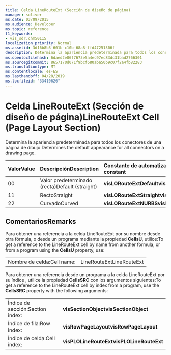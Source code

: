 ```yaml
---
title: Celda LineRouteExt (Sección de diseño de página)
manager: soliver
ms.date: 03/09/2015
ms.audience: Developer
ms.topic: reference
f1_keywords:
- vis_sdr.chm50115
localization_priority: Normal
ms.assetid: 3d16b8b3-601b-c10b-68a8-ffd47251306f
description: Determina la apariencia predeterminada para todos los conectores de una página de dibujo.
ms.openlocfilehash: 6daed2e06f7673e5a4ec97ec83dc31bad2766301
ms.sourcegitcommit: 8657170d071f9bcf680aba50b9c07f2a4fb82283
ms.translationtype: MT
ms.contentlocale: es-ES
ms.lasthandoff: 04/28/2019
ms.locfileid: "33410626"
---
```

# <a name="linerouteext-cell-page-layout-section"></a><span data-ttu-id="cbee0-103">Celda LineRouteExt (Sección de diseño de página)</span><span class="sxs-lookup"><span data-stu-id="cbee0-103">LineRouteExt Cell (Page Layout Section)</span></span>

<span data-ttu-id="cbee0-104">Determina la apariencia predeterminada para todos los conectores de una página de dibujo.</span><span class="sxs-lookup"><span data-stu-id="cbee0-104">Determines the default appearance for all connectors on a drawing page.</span></span>
  
|<span data-ttu-id="cbee0-105">**Valor**</span><span class="sxs-lookup"><span data-stu-id="cbee0-105">**Value**</span></span>|<span data-ttu-id="cbee0-106">**Descripción**</span><span class="sxs-lookup"><span data-stu-id="cbee0-106">**Description**</span></span>|<span data-ttu-id="cbee0-107">**Constante de automatización**</span><span class="sxs-lookup"><span data-stu-id="cbee0-107">**Automation constant**</span></span>|
|:-----|:-----|:-----|
| <span data-ttu-id="cbee0-108">0</span><span class="sxs-lookup"><span data-stu-id="cbee0-108">0</span></span>  <br/> | <span data-ttu-id="cbee0-109">Valor predeterminado (recta)</span><span class="sxs-lookup"><span data-stu-id="cbee0-109">Default (straight)</span></span>  <br/> |<span data-ttu-id="cbee0-110">**visLORouteExtDefault**</span><span class="sxs-lookup"><span data-stu-id="cbee0-110">**visLORouteExtDefault**</span></span> <br/> |
| <span data-ttu-id="cbee0-111">1</span><span class="sxs-lookup"><span data-stu-id="cbee0-111">1</span></span>  <br/> | <span data-ttu-id="cbee0-112">Recto</span><span class="sxs-lookup"><span data-stu-id="cbee0-112">Straight</span></span>  <br/> |<span data-ttu-id="cbee0-113">**visLORouteExtStraight**</span><span class="sxs-lookup"><span data-stu-id="cbee0-113">**visLORouteExtStraight**</span></span> <br/> |
| <span data-ttu-id="cbee0-114">2</span><span class="sxs-lookup"><span data-stu-id="cbee0-114">2</span></span>  <br/> | <span data-ttu-id="cbee0-115">Curvado</span><span class="sxs-lookup"><span data-stu-id="cbee0-115">Curved</span></span>  <br/> |<span data-ttu-id="cbee0-116">**visLORouteExtNURBS**</span><span class="sxs-lookup"><span data-stu-id="cbee0-116">**visLORouteExtNURBS**</span></span> <br/> |
   
## <a name="remarks"></a><span data-ttu-id="cbee0-117">Comentarios</span><span class="sxs-lookup"><span data-stu-id="cbee0-117">Remarks</span></span>

<span data-ttu-id="cbee0-118">Para obtener una referencia a la celda LineRouteExt por su nombre desde otra fórmula, o desde un programa mediante la propiedad **CellsU**, utilice:</span><span class="sxs-lookup"><span data-stu-id="cbee0-118">To get a reference to the LineRouteExt cell by name from another formula, or from a program using the **CellsU** property, use:</span></span> 
  
|||
|:-----|:-----|
| <span data-ttu-id="cbee0-119">Nombre de celda:</span><span class="sxs-lookup"><span data-stu-id="cbee0-119">Cell name:</span></span>  <br/> | <span data-ttu-id="cbee0-120">LineRouteExt</span><span class="sxs-lookup"><span data-stu-id="cbee0-120">LineRouteExt</span></span>  <br/> |
   
<span data-ttu-id="cbee0-121">Para obtener una referencia desde un programa a la celda LineRouteExt por su índice
, utilice la propiedad **CellsSRC** con los argumentos siguientes:</span><span class="sxs-lookup"><span data-stu-id="cbee0-121">To get a reference to the LineRouteExt cell by index from a program, use the **CellsSRC** property with the following arguments:</span></span> 
  
|||
|:-----|:-----|
| <span data-ttu-id="cbee0-122">Índice de sección:</span><span class="sxs-lookup"><span data-stu-id="cbee0-122">Section index:</span></span>  <br/> |<span data-ttu-id="cbee0-123">**visSectionObject**</span><span class="sxs-lookup"><span data-stu-id="cbee0-123">**visSectionObject**</span></span> <br/> |
| <span data-ttu-id="cbee0-124">Índice de fila:</span><span class="sxs-lookup"><span data-stu-id="cbee0-124">Row index:</span></span>  <br/> |<span data-ttu-id="cbee0-125">**visRowPageLayout**</span><span class="sxs-lookup"><span data-stu-id="cbee0-125">**visRowPageLayout**</span></span> <br/> |
| <span data-ttu-id="cbee0-126">Índice de celda:</span><span class="sxs-lookup"><span data-stu-id="cbee0-126">Cell index:</span></span>  <br/> |<span data-ttu-id="cbee0-127">**visPLOLineRouteExt**</span><span class="sxs-lookup"><span data-stu-id="cbee0-127">**visPLOLineRouteExt**</span></span> <br/> |
   

